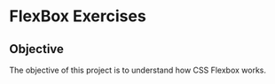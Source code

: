 # FlexBox Exercises 

## Objective
The objective of this project is to understand how CSS Flexbox works.